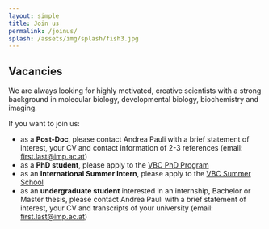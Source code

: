 ```yaml
---
layout: simple
title: Join us
permalink: /joinus/
splash: /assets/img/splash/fish3.jpg
---
```



## Vacancies


We are always looking for highly motivated, creative scientists with a strong
background in molecular biology, developmental biology, biochemistry and
imaging.

If you want to join us:

* as a **Post-Doc**, please contact Andrea Pauli with a brief statement of interest, your CV and contact information of 2-3 references (email: first.last@imp.ac.at)
* as a **PhD student**, please apply to the [VBC PhD Program](http://www.vbcphdprogramme.at/)
* as an **International Summer Intern**, please apply to the [VBC Summer School](http://www.vbcsummerschool.at/)
* as an **undergraduate student** interested in an internship, Bachelor or Master thesis, please contact Andrea Pauli with a brief statement of interest, your CV and transcripts of your university (email: first.last@imp.ac.at)




